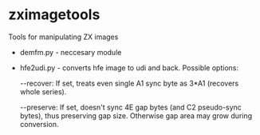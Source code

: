 # zximagetools
Tools for manipulating ZX images

* demfm.py - neccesary module

* hfe2udi.py - converts hfe image to udi and back. Possible options:

  --recover: If set, treats even single A1 sync byte as 3*A1 (recovers whole series).
  
  --preserve: If set, doesn't sync 4E gap bytes (and C2 pseudo-sync bytes), thus preserving gap size. Otherwise gap area may grow during conversion.
